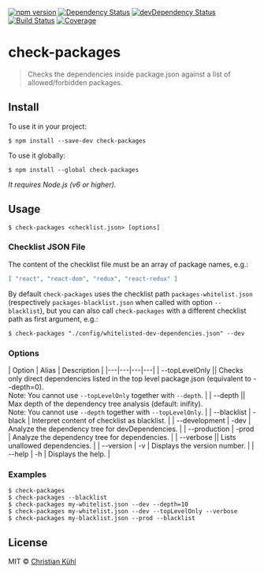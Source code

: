 [![npm version](https://img.shields.io/npm/v/check-packages.svg?style=flat)](https://www.npmjs.org/package/check-packages)
[![Dependency Status](https://david-dm.org/micromata/check-packages.svg)](https://david-dm.org/micromata/check-packages)
[![devDependency Status](https://david-dm.org/micromata/check-packages/dev-status.svg)](https://david-dm.org/micromata/check-packages#info=devDependencies)
[![Build Status](https://travis-ci.org/micromata/check-packages.svg?branch=master)](https://travis-ci.org/micromata/check-packages)
[![Coverage](https://coveralls.io/repos/github/micromata/check-packages/badge.svg?branch=master)](https://coveralls.io/github/micromata/check-packages?branch=master)

# check-packages

> Checks the dependencies inside package.json against a list
> of allowed/forbidden packages.

## Install

To use it in your project:
```shell
$ npm install --save-dev check-packages
```

To use it globally:
```shell
$ npm install --global check-packages
```

*It requires Node.js (v6 or higher).*

## Usage

```shell
$ check-packages <checklist.json> [options]
```

### Checklist JSON File

The content of the checklist file must be an array of package names, e.g.:
```json
[ "react", "react-dom", "redux", "react-redux" ]
```

By default `check-packages` uses the checklist path `packages-whitelist.json` (respectively `packages-blacklist.json` when called with option `--blacklist`),
but you can also call `check-packages` with a different checklist path as first argument, e.g.:
```shell
$ check-packages "./config/whitelisted-dev-dependencies.json" --dev
```

### Options
| Option | Alias | Description |
|---|---|---|---|
| --topLevelOnly || Checks only direct dependencies listed in the top level package.json (equivalent to --depth=0).<br />Note: You cannot use `--topLevelOnly` together with `--depth`. |
| --depth || Max depth of the dependency tree analysis (default: inifity).<br />Note: You cannot use `--depth` together with `--topLevelOnly`. |
| --blacklist | -black | Interpret content of checklist as blacklist. |
| --development | -dev |    Analyze the dependency tree for devDependencies. |
| --production | -prod | Analyze the dependency tree for dependencies. |
| --verbose || Lists unallowed dependencies. |
| --version | -v | Displays the version number. |
| --help | -h | Displays the help. |

### Examples

```shell
$ check-packages
$ check-packages --blacklist
$ check-packages my-whitelist.json --dev --depth=10
$ check-packages my-whitelist.json --dev --topLevelOnly --verbose
$ check-packages my-blacklist.json --prod --blacklist
```

## License

MIT © [Christian Kühl](https://micromata.de)
